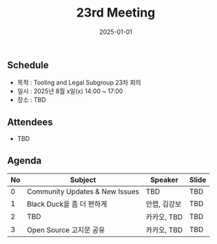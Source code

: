 ﻿---
title: "23rd Meeting"
linkTitle: "23rd Meeting"
weight: 7
date: 2025-01-01
type: docs
categories: ["Tooling&Legal"]
tags: []
description: Tooling & Legal Subgroup 23rd Meeting
---

## Schedule
* 목적 : Tooling and Legal Subgroup 23차 회의
* 일시 : 2025년 8월 x일(x) 14:00 ~ 17:00
* 장소 : TBD

## Attendees
* TBD

## Agenda
| No | Subject           | Speaker | Slide |
|----|-----------------|------|------|
| 0  | Community Updates & New Issues | TBD | TBD |
| 1  | Black Duck을 좀 더 편하게 | 안랩, 김강보 | TBD |
| 2  | TBD | 카카오, TBD | TBD |
| 3  | Open Source 고지문 공유 | 카카오, TBD | TBD |

<!-- 

## Attendees

## Meeting Minutes

## Photo Gallery

<div ><span class="image fit">
</span></div> -->